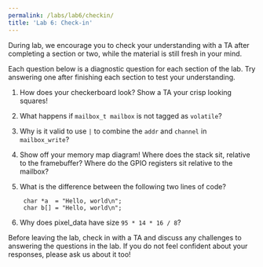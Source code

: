 ```yaml
---
permalink: /labs/lab6/checkin/
title: 'Lab 6: Check-in'
---
```


During lab, we encourage you to check your understanding with a TA after completing a section or two, while the material is still fresh in your mind.

Each question below is a diagnostic question for each section of the lab. Try answering one after finishing each section to test your understanding.

1. How does your checkerboard look? Show a TA your crisp looking squares!

2. What happens if `mailbox_t mailbox` is not tagged as `volatile`?

3. Why is it valid to use `|` to combine the `addr` and `channel` in `mailbox_write`?

4. Show off your memory map diagram! Where does the stack sit, relative to the
   framebuffer? Where do the GPIO registers sit relative to the mailbox? 

5. What is the difference between the following two lines of code?

   		char *a  = "Hello, world\n";
   		char b[] = "Hello, world\n";

6. Why does pixel_data have size `95 * 14 * 16 / 8`?

Before leaving the lab, check in with a TA and discuss any challenges to answering the questions in the lab. If you do not feel confident about your responses, please ask us about it too!
